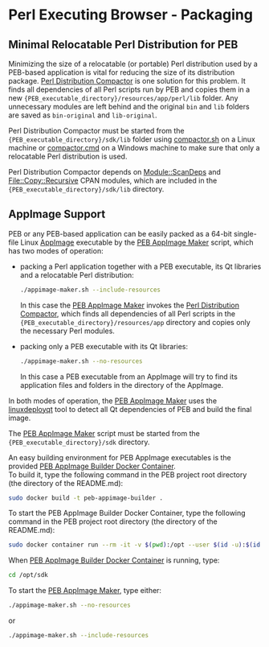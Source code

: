 # Perl Executing Browser - Packaging

## Minimal Relocatable Perl Distribution for PEB

Minimizing the size of a relocatable (or portable) Perl distribution used by a PEB-based application is vital for reducing the size of its distribution package. [Perl Distribution Compactor](https://github.com/ddmitov/perl-executing-browser/blob/master/sdk/compactor.pl) is one solution for this problem. It finds all dependencies of all Perl scripts run by PEB and copies them in a new ``{PEB_executable_directory}/resources/app/perl/lib`` folder. Any unnecessary modules are left behind and the original ``bin`` and ``lib`` folders are saved as ``bin-original`` and ``lib-original``.  

Perl Distribution Compactor must be started from the ``{PEB_executable_directory}/sdk/lib`` folder using [compactor.sh](https://github.com/ddmitov/perl-executing-browser/blob/master/sdk/compactor.sh) on a Linux machine or [compactor.cmd](https://github.com/ddmitov/perl-executing-browser/blob/master/sdk/compactor.cmd) on a Windows machine to make sure that only a relocatable Perl distribution is used.  

Perl Distribution Compactor depends on [Module::ScanDeps](https://metacpan.org/pod/Module::ScanDeps) and [File::Copy::Recursive](https://metacpan.org/pod/File::Copy::Recursive) CPAN modules, which are included in the ``{PEB_executable_directory}/sdk/lib`` directory.

## AppImage Support

PEB or any PEB-based application can be easily packed as a 64-bit single-file Linux [AppImage](https://appimage.org/) executable by the [PEB AppImage Maker](https://github.com/ddmitov/perl-executing-browser/blob/master/sdk/appimage-maker.sh) script, which has two modes of operation:  

* packing a Perl application together with a PEB executable, its Qt libraries and a relocatable Perl distribution:  

  ```bash
  ./appimage-maker.sh --include-resources
  ```

  In this case the [PEB AppImage Maker](https://github.com/ddmitov/perl-executing-browser/blob/master/sdk/appimage-maker.sh) invokes the [Perl Distribution Compactor](https://github.com/ddmitov/perl-executing-browser/blob/master/sdk/compactor.pl), which finds all dependencies of all Perl scripts in the ``{PEB_executable_directory}/resources/app`` directory and copies only the necessary Perl modules.

* packing only a PEB executable with its Qt libraries:  

  ```bash
  ./appimage-maker.sh --no-resources
  ```

  In this case a PEB executable from an AppImage will try to find its application files and folders in the directory of the AppImage.  

In both modes of operation, the [PEB AppImage Maker](https://github.com/ddmitov/perl-executing-browser/blob/master/sdk/appimage-maker.sh) uses the [linuxdeployqt](https://github.com/probonopd/linuxdeployqt/releases/) tool to detect all Qt dependencies of PEB and build the final image.  

The [PEB AppImage Maker](https://github.com/ddmitov/perl-executing-browser/blob/master/sdk/appimage-maker.sh) script must be started from the ``{PEB_executable_directory}/sdk`` directory.  

An easy building environment for PEB AppImage executables is the provided [PEB AppImage Builder Docker Container](https://github.com/ddmitov/perl-executing-browser/blob/master/sdk/Dockerfile).  
To build it, type the following command in the PEB project root directory (the directory of the README.md):  

```bash
sudo docker build -t peb-appimage-builder .
```

To start the PEB AppImage Builder Docker Container, type the following command in the PEB project root directory (the directory of the README.md):  

```bash
sudo docker container run --rm -it -v $(pwd):/opt --user $(id -u):$(id -g) peb-appimage-builder
```

When [PEB AppImage Builder Docker Container](https://github.com/ddmitov/perl-executing-browser/blob/master/sdk/Dockerfile) is running, type:

```bash
cd /opt/sdk
```

To start the [PEB AppImage Maker](https://github.com/ddmitov/perl-executing-browser/blob/master/sdk/appimage-maker.sh), type either:

```bash
./appimage-maker.sh --no-resources
```

or

```bash
./appimage-maker.sh --include-resources
```
